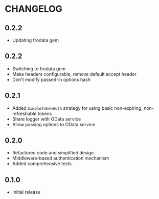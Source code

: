 # CHANGELOG

## 0.2.2
* Updating frodata gem

## 0.2.2

* Switching to frodata gem
* Make headers configurable, remove default accept header
* Don't modify passed-in options hash

## 0.2.1

* Added `SimpleTokenAuth` strategy for using basic non-expiring, non-refreshable tokens
* Share logger with OData service
* Allow passing options to OData service

## 0.2.0

* Refactored code and simplified design
* Middleware-based authentication mechanism
* Added comprehensive tests

## 0.1.0

* Initial release
